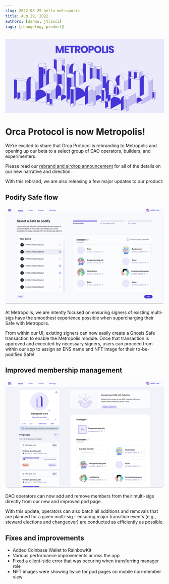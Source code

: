 ```yaml
---
slug: 2022-08-29-hello-metropolis
title: Aug 29, 2022
authors: [danwu, jtlacci]
tags: [changelog, product]
---
```


![Updated Home Page](./hello-metropolis.png)

# Orca Protocol is now Metropolis!
We’re excited to share that Orca Protocol is rebranding to Metropolis and opening up our beta to a select group of DAO operators, builders, and experimenters.

<!--truncate-->

Please read our [rebrand and airdrop announcement](https://blog.metropolis.info) for all of the details on our new narrative and direction.

With this rebrand, we are also releasing a few major updates to our product:

## Podify Safe flow

![Podify Safe](./podify-safe.png)

At Metropolis, we are intently focused on ensuring signers of existing multi-sigs have the smoothest experience possible when supercharging their Safe with Metropolis.

From within our UI, existing signers can now easily create a Gnosis Safe transaction to enable the Metropolis module. Once that transaction is approved and executed by necessary signers, users can proceed from within our app to assign an ENS name and NFT image for their to-be-podified Safe! 

## Improved membership management

![New Pod Page](./new-pod-page.png)

DAO operators can now add and remove members from their multi-sigs directly from our new and improved pod page.

With this update, operators can also batch all additions and removals that are planned for a given multi-sig - ensuring major transition events (e.g., steward elections and changeover) are conducted as efficiently as possible.

## Fixes and improvements

- Added Coinbase Wallet to RainbowKit
- Various performance improvements across the app 
- Fixed a client-side error that was occuring when transferring manager role
- NFT images were showing twice for pod pages on mobile non-member view